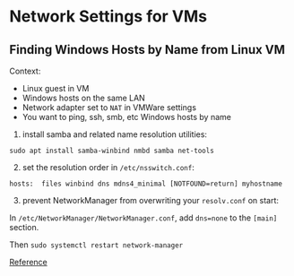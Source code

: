 # Network Settings for VMs

## Finding Windows Hosts by Name from Linux VM

Context:

* Linux guest in VM
* Windows hosts on the same LAN
* Network adapter set to `NAT` in VMWare settings
* You want to ping, ssh, smb, etc Windows hosts by name


1. install samba and related name resolution utilities:

```
sudo apt install samba-winbind nmbd samba net-tools
```

2. set the resolution order in `/etc/nsswitch.conf`:

```
hosts:  files winbind dns mdns4_minimal [NOTFOUND=return] myhostname
```

3. prevent NetworkManager from overwriting your `resolv.conf` on start:

In `/etc/NetworkManager/NetworkManager.conf`, add `dns=none` to the `[main]` section.

Then `sudo systemctl restart network-manager`

[Reference](https://askubuntu.com/questions/623940/network-manager-how-to-stop-nm-updating-etc-resolv-conf)
